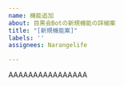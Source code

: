 ```yaml
---
name: 機能追加
about: 目黒会Botの新規機能の詳細案
title: "[新規機能案]"
labels: ''
assignees: Narangelife

---
```


AAAAAAAAAAAAAAAA
